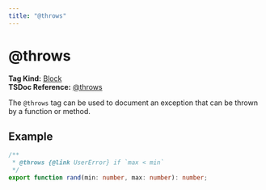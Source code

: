```yaml
---
title: "@throws"
---
```


# @throws

**Tag Kind:** [Block](../tags.md#block-tags) <br>
**TSDoc Reference:** [@throws](https://tsdoc.org/pages/tags/throws/)

The `@throws` tag can be used to document an exception that can be thrown by a function or method.

## Example

```ts
/**
 * @throws {@link UserError} if `max < min`
 */
export function rand(min: number, max: number): number;
```
